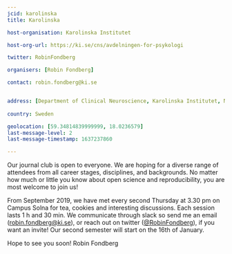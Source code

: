 ```yaml
---
jcid: karolinska
title: Karolinska 

host-organisation: Karolinska Institutet

host-org-url: https://ki.se/cns/avdelningen-for-psykologi 

twitter: RobinFondberg

organisers: [Robin Fondberg] 

contact: robin.fondberg@ki.se 


address: [Department of Clinical Neuroscience, Karolinska Institutet, Nobels väg 9, 171 77, Solna]
 
country: Sweden

geolocation: [59.34814839999999, 18.0236579]
last-message-level: 2
last-message-timestamp: 1637237860

---
```

Our journal club is open to everyone. We are hoping for a diverse range of attendees from all career stages, disciplines, and backgrounds. No matter how much or little you know about open science and reproducibility, you are most welcome to join us!

From September 2019, we have met every second Thursday at 3.30 pm on Campus Solna for tea, cookies and interesting discussions. Each session lasts 1 h and 30 min. We communicate through slack so send me an email ([robin.fondberg@ki.se](mailto:robin.fondberg@ki.se)), or reach out on twitter ([@RobinFondberg](https://twitter.com/RobinFondberg)), if you want an invite! Our second semester will start on the 16th of January. 

Hope to see you soon!
Robin Fondberg

